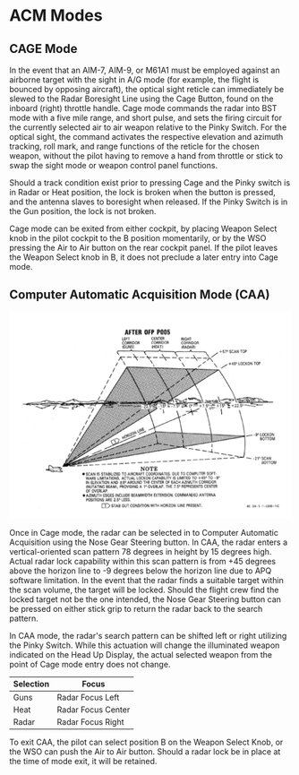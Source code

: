 # ACM Modes

## CAGE Mode

In the event that an AIM-7, AIM-9, or M61A1 must be employed against an airborne
target with the sight in A/G mode (for example, the flight is bounced by
opposing aircraft), the optical sight reticle can immediately be slewed to the
Radar Boresight Line using the Cage Button, found on the inboard (right)
throttle handle. Cage mode commands the radar into BST mode with a five mile
range, and short pulse, and sets the firing circuit for the currently selected
air to air weapon relative to the Pinky Switch. For the optical sight, the
command activates the respective elevation and azimuth tracking, roll mark, and
range functions of the reticle for the chosen weapon, without the pilot having
to remove a hand from throttle or stick to swap the sight mode or weapon control
panel functions.

Should a track condition exist prior to pressing Cage and the Pinky switch is in
Radar or Heat position, the lock is broken when the button is pressed, and the
antenna slaves to boresight when released. If the Pinky Switch is in the Gun
position, the lock is not broken.

Cage mode can be exited from either cockpit, by placing Weapon Select knob in
the pilot cockpit to the B position momentarily, or by the WSO pressing the Air
to Air button on the rear cockpit panel. If the pilot leaves the Weapon Select
knob in B, it does not preclude a later entry into Cage mode.

## Computer Automatic Acquisition Mode (CAA)

![CAA](../../img/CAA.png)

Once in Cage mode, the radar can be selected in to Computer Automatic
Acquisition using the Nose Gear Steering button. In CAA, the radar enters a
vertical-oriented scan pattern 78 degrees in height by 15 degrees high. Actual
radar lock capability within this scan pattern is from +45 degrees above the
horizon line to -9 degrees below the horizon line due to APQ software
limitation. In the event that the radar finds a suitable target within the scan
volume, the target will be locked. Should the flight crew find the locked target
not be the one intended, the Nose Gear Steering button can be pressed on either
stick grip to return the radar back to the search pattern.

In CAA mode, the radar's search pattern can be shifted left or right utilizing
the Pinky Switch. While this actuation will change the illuminated weapon
indicated on the Head Up Display, the actual selected weapon from the point of
Cage mode entry does not change.

| Selection | Focus              |
| --------- | ------------------ |
| Guns      | Radar Focus Left   |
| Heat      | Radar Focus Center |
| Radar     | Radar Focus Right  |

To exit CAA, the pilot can select position B on the Weapon Select Knob, or the
WSO can push the Air to Air button. Should a radar lock be in place at the time
of mode exit, it will be retained.
